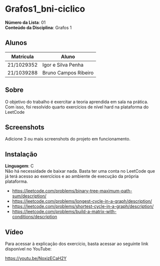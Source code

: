 # Grafos1_bni-ciclico

**Número da Lista**: 01<br>
**Conteúdo da Disciplina**: Grafos 1<br>

## Alunos
|Matrícula | Aluno |
| -- | -- |
| 21/1029352  |  Igor e Silva Penha |
| 21/1039288  |  Bruno Campos Ribeiro |

## Sobre 
O objetivo do trabalho é exercitar a teoria aprendida em sala na prática. Com isso, foi resolvido quarto exercícios de nível hard na plataforma do LeetCode 

## Screenshots
Adicione 3 ou mais screenshots do projeto em funcionamento.

## Instalação 
**Linguagem**: C<br>
Não há necessidade de baixar nada. Basta ter uma conta no LeetCode que já terá acesso ao exercícios e ao ambiente de execução da própria plataforma.

- https://leetcode.com/problems/binary-tree-maximum-path-sum/description/
- https://leetcode.com/problems/longest-cycle-in-a-graph/description/
- https://leetcode.com/problems/shortest-cycle-in-a-graph/description/
- https://leetcode.com/problems/build-a-matrix-with-conditions/description

## Vídeo
Para acessar à explicação dos exercício, basta acessar ao seguinte link disponível no YouTube:

https://youtu.be/NoxizECaH2Y
